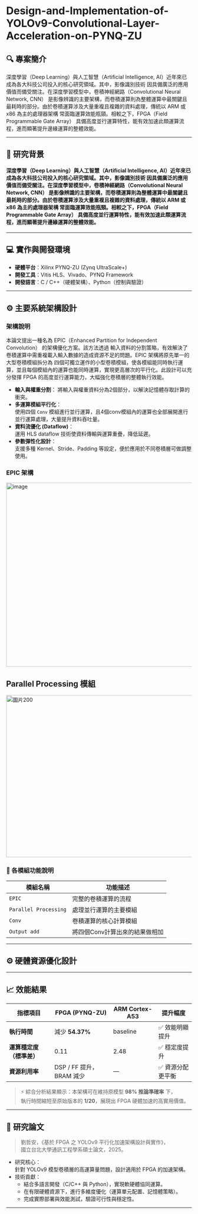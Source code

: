 # Design-and-Implementation-of-YOLOv9-Convolutional-Layer-Acceleration-on-PYNQ-ZU

## 🔍 專案簡介
深度學習（Deep Learning）與人工智慧（Artificial Intelligence, AI）近年來已成為各大科技公司投入的核心研究領域。其中，影像識別技術 因具備廣泛的應用價值而備受關注。在深度學習模型中，卷積神經網路（Convolutional Neural Network, CNN） 是影像辨識的主要架構，而卷積運算則為整體運算中最關鍵且最耗時的部分。由於卷積運算涉及大量重複且複雜的資料處理，傳統以 ARM 或 x86 為主的處理器架構 常面臨運算效能瓶頸。相較之下，FPGA（Field Programmable Gate Array） 具備高度並行運算特性，能有效加速此類運算流程，進而顯著提升邊緣運算的整體效能。

---

## 🧠 研究背景
#### 深度學習（Deep Learning）與人工智慧（Artificial Intelligence, AI）近年來已成為各大科技公司投入的核心研究領域。其中，影像識別技術 因具備廣泛的應用價值而備受關注。在深度學習模型中，卷積神經網路（Convolutional Neural Network, CNN） 是影像辨識的主要架構，而卷積運算則為整體運算中最關鍵且最耗時的部分。由於卷積運算涉及大量重複且複雜的資料處理，傳統以 ARM 或 x86 為主的處理器架構 常面臨運算效能瓶頸。相較之下，FPGA（Field Programmable Gate Array） 具備高度並行運算特性，能有效加速此類運算流程，進而顯著提升邊緣運算的整體效能。

---
## 💻 實作與開發環境
- **硬體平台**：Xilinx PYNQ-ZU (Zynq UltraScale+)  
- **開發工具**：Vitis HLS、Vivado、PYNQ Framework  
- **開發語言**：C / C++（硬體架構）、Python（控制與驗證）  
---

## ⚙️ 主要系統架構設計
### 架構說明
本論文提出一種名為 EPIC（Enhanced Partition for Independent Convolution） 的架構優化方案。該方法透過 輸入資料的分割策略，有效解決了卷積運算中需重複載入輸入數據的造成資源不足的問題。EPIC 架構將原先單一的大型卷積模組拆分為 四個可獨立運作的小型卷積模組，使各模組能同時執行運算，並且每個模組內的運算也能同時運算，實現更高層次的平行化。此設計可以充分發揮 FPGA 的高度並行運算能力，大幅強化卷積層的整體執行效能。

- **輸入與權重分割**：
  將輸入與權重資料分為2個部分，以解決記憶體存取計算的衝突。
- **多運算模組平行化**：  
  使用四個 `Conv` 模組進行並行運算，且4個conv模組內的運算也全部展開進行並行運算處理，大量提升資料吞吐量。
- **資料流優化 (Dataflow)**：  
  運用 HLS dataflow 技術使資料傳輸與運算重疊，降低延遲。
- **參數彈性化設計**：  
  支援多種 Kernel、Stride、Padding 等設定，便於應用於不同卷積層可做調整使用。
  
### EPIC 架構
<img width="705" height="500" alt="image" src="https://github.com/user-attachments/assets/a7e12ce5-4ef9-4228-8b46-3ab39c02b87e" />

## Parallel Processing 模組
<img width="750" height="440" alt="圖片200" src="https://github.com/user-attachments/assets/acef31b0-70e0-4153-83b2-d67d63b79ffa" />



### 🔹 各模組功能說明
| 模組名稱 | 功能描述 |
|-----------|-----------|
| `EPIC` | 完整的卷積運算的流程 |
| `Parallel Processing` | 處理並行運算的主要模組 |
| `Conv` | 卷積運算的核心計算模組 |
|  `Output add` | 將四個Conv計算出來的結果做相加 |

---
## ⚙️ 硬體資源優化設計
---

## 📈 效能結果
| 指標項目 | FPGA (PYNQ-ZU) | ARM Cortex-A53 | 提升幅度 |
|-----------|----------------|----------------|-----------|
| **執行時間** | 減少 **54.37%** | baseline | ✅ 效能明顯提升 |
| **運算穩定度（標準差）** | 0.11 | 2.48 | ✅ 穩定度提升 |
| **資源利用率** | DSP / FF 提升，BRAM 減少 | — | ✅ 資源分配更平衡 |

> ⚡ 綜合分析結果顯示：本架構可在維持原模型 **98% 推論準確率** 下，  
> 執行時間縮短至原始版本的 **1/20**，展現出 FPGA 硬體加速的高實用價值。

---

## 🧾 研究論文
> 劉哲安，《基於 FPGA 之 YOLOv9 平行化加速架構設計與實作》，  
> 國立台北大學通訊工程學系碩士論文，2025。

- 研究核心：  
  針對 YOLOv9 模型卷積層的高運算量問題，設計適用於 FPGA 的加速架構。
- 技術貢獻：  
  - 結合多語言開發（C/C++ 與 Python），實現軟硬體協同運算。  
  - 在有限硬體資源下，進行多維度優化（運算單元配置、記憶體策略）。  
  - 完成實際部署與效能測試，驗證可行性與穩定性。

---


